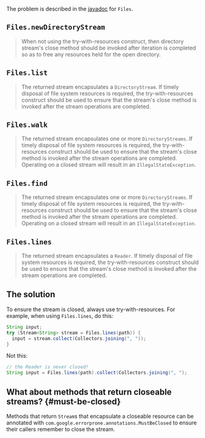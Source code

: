 The problem is described in the [javadoc] for `Files`.

## `Files.newDirectoryStream`

> When not using the try-with-resources construct, then directory stream's close
> method should be invoked after iteration is completed so as to free any
> resources held for the open directory.

## `Files.list`

> The returned stream encapsulates a `DirectoryStream`. If timely disposal of
> file system resources is required, the try-with-resources construct should be
> used to ensure that the stream's close method is invoked after the stream
> operations are completed.

## `Files.walk`

> The returned stream encapsulates one or more `DirectoryStreams`. If timely
> disposal of file system resources is required, the try-with-resources
> construct should be used to ensure that the stream's close method is invoked
> after the stream operations are completed. Operating on a closed stream will
> result in an `IllegalStateException`.

## `Files.find`

> The returned stream encapsulates one or more `DirectoryStreams`. If timely
> disposal of file system resources is required, the try-with-resources
> construct should be used to ensure that the stream's close method is invoked
> after the stream operations are completed. Operating on a closed stream will
> result in an `IllegalStateException`.

## `Files.lines`

> The returned stream encapsulates a `Reader`. If timely disposal of file system
> resources is required, the try-with-resources construct should be used to
> ensure that the stream's close method is invoked after the stream operations
> are completed.

[javadoc]: https://docs.oracle.com/javase/8/docs/api/java/nio/file/Files.html

## The solution

To ensure the stream is closed, always use try-with-resources. For example, when
using `Files.lines`, do this:

```java {.good}
String input;
try (Stream<String> stream = Files.lines(path)) {
  input = stream.collect(Collectors.joining(", "));
}
```

Not this:

```java {.bad}
// the Reader is never closed!
String input = Files.lines(path).collect(Collectors.joining(", ");
```

## What about methods that return closeable streams? {#must-be-closed}

Methods that return `Stream`s that encapsulate a closeable resource can be
annotated with `com.google.errorprone.annotations.MustBeClosed` to ensure their
callers remember to close the stream.
